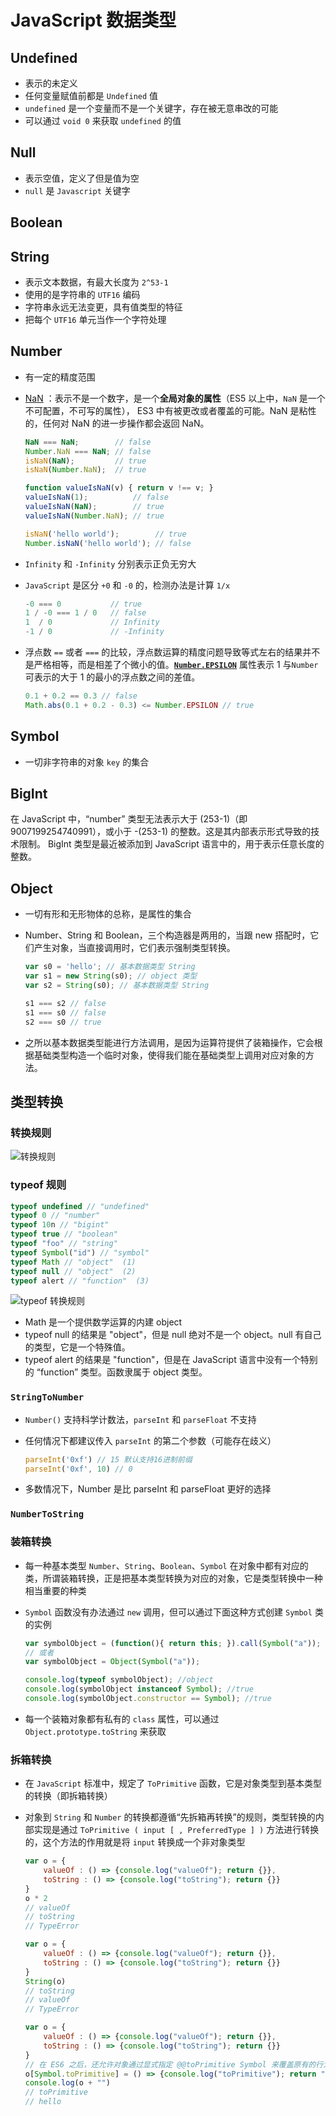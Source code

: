 # JavaScript 数据类型

## Undefined

- 表示的未定义
- 任何变量赋值前都是 `Undefined` 值
- `undefined` 是一个变量而不是一个关键字，存在被无意串改的可能
- 可以通过 `void 0` 来获取 `undefined` 的值

## Null

- 表示空值，定义了但是值为空
- `null` 是 `Javascript` 关键字

## Boolean

## String

- 表示文本数据，有最大长度为 `2^53-1`
- 使用的是字符串的 `UTF16` 编码
- 字符串永远无法变更，具有值类型的特征
- 把每个 `UTF16` 单元当作一个字符处理

## Number

- 有一定的精度范围

- [NaN](https://developer.mozilla.org/zh-CN/docs/Web/JavaScript/Reference/Global_Objects/NaN) ：表示不是一个数字，是一个**全局对象的属性**（ES5 以上中，`NaN` 是一个不可配置，不可写的属性）， ES3 中有被更改或者覆盖的可能。NaN 是粘性的，任何对 NaN 的进一步操作都会返回 NaN。

  ```javascript
  NaN === NaN;        // false
  Number.NaN === NaN; // false
  isNaN(NaN);         // true
  isNaN(Number.NaN);  // true
  
  function valueIsNaN(v) { return v !== v; }
  valueIsNaN(1);          // false
  valueIsNaN(NaN);        // true
  valueIsNaN(Number.NaN); // true
  
  isNaN('hello world');        // true
  Number.isNaN('hello world'); // false
  ```

- `Infinity` 和 `-Infinity` 分别表示正负无穷大

- `JavaScript` 是区分 `+0` 和 `-0` 的，检测办法是计算 `1/x`

  ```javascript
  -0 === 0           // true
  1 / -0 === 1 / 0   // false
  1  / 0             // Infinity
  -1 / 0             // -Infinity
  ```

- 浮点数 `==` 或者 `===` 的比较，浮点数运算的精度问题导致等式左右的结果并不是严格相等，而是相差了个微小的值。[**`Number.EPSILON`**](https://developer.mozilla.org/zh-CN/docs/Web/JavaScript/Reference/Global_Objects/Number/EPSILON) 属性表示 1 与`Number`可表示的大于 1 的最小的浮点数之间的差值。

  ```javascript
  0.1 + 0.2 == 0.3 // false
  Math.abs(0.1 + 0.2 - 0.3) <= Number.EPSILON // true
  ```

## Symbol

- 一切非字符串的对象 `key` 的集合

## BigInt

在 JavaScript 中，“number” 类型无法表示大于 (253-1)（即 9007199254740991），或小于 -(253-1) 的整数。这是其内部表示形式导致的技术限制。
BigInt 类型是最近被添加到 JavaScript 语言中的，用于表示任意长度的整数。

## Object

- 一切有形和无形物体的总称，是属性的集合

- Number、String 和 Boolean，三个构造器是两用的，当跟 new 搭配时，它们产生对象，当直接调用时，它们表示强制类型转换。

  ```javascript
  var s0 = 'hello'; // 基本数据类型 String
  var s1 = new String(s0); // object 类型
  var s2 = String(s0); // 基本数据类型 String
  
  s1 === s2 // false
  s1 === s0 // false
  s2 === s0 // true
  ```

- 之所以基本数据类型能进行方法调用，是因为运算符提供了装箱操作，它会根据基础类型构造一个临时对象，使得我们能在基础类型上调用对应对象的方法。

## 类型转换

### 转换规则

  ![转换规则](../img/2.jpg)

### typeof  规则

```javascript
typeof undefined // "undefined"
typeof 0 // "number"
typeof 10n // "bigint"
typeof true // "boolean"
typeof "foo" // "string"
typeof Symbol("id") // "symbol"
typeof Math // "object"  (1)
typeof null // "object"  (2)
typeof alert // "function"  (3)
```

![typeof 转换规则](../img/3.png)

- Math 是一个提供数学运算的内建 object
- typeof null 的结果是 "object"，但是 null 绝对不是一个 object。null 有自己的类型，它是一个特殊值。
- typeof alert 的结果是 "function"，但是在 JavaScript 语言中没有一个特别的 “function” 类型。函数隶属于 object 类型。

### `StringToNumber`

- `Number()` 支持科学计数法，`parseInt` 和 `parseFloat` 不支持

- 任何情况下都建议传入 `parseInt` 的第二个参数（可能存在歧义）

    ```javascript
    parseInt('0xf') // 15 默认支持16进制前缀
    parseInt('0xf', 10) // 0
    ```

- 多数情况下，Number 是比 parseInt 和 parseFloat 更好的选择

### `NumberToString`

### 装箱转换

- 每一种基本类型 `Number`、`String`、`Boolean`、`Symbol` 在对象中都有对应的类，所谓装箱转换，正是把基本类型转换为对应的对象，它是类型转换中一种相当重要的种类

- `Symbol` 函数没有办法通过 `new` 调用，但可以通过下面这种方式创建 `Symbol` 类的实例

    ```javascript
    var symbolObject = (function(){ return this; }).call(Symbol("a"));
    // 或者
    var symbolObject = Object(Symbol("a"));

    console.log(typeof symbolObject); //object
    console.log(symbolObject instanceof Symbol); //true
    console.log(symbolObject.constructor == Symbol); //true
    ```

- 每一个装箱对象都有私有的 `class` 属性，可以通过 `Object.prototype.toString` 来获取

### 拆箱转换

- 在 `JavaScript` 标准中，规定了 `ToPrimitive` 函数，它是对象类型到基本类型的转换（即拆箱转换）

- 对象到 `String` 和 `Number` 的转换都遵循“先拆箱再转换”的规则，类型转换的内部实现是通过 `ToPrimitive ( input [ , PreferredType ] )` 方法进行转换的，这个方法的作用就是将 `input` 转换成一个非对象类型

    ```javascript
    var o = {
        valueOf : () => {console.log("valueOf"); return {}},
        toString : () => {console.log("toString"); return {}}
    }
    o * 2
    // valueOf
    // toString
    // TypeError

    var o = {
        valueOf : () => {console.log("valueOf"); return {}},
        toString : () => {console.log("toString"); return {}}
    }
    String(o)
    // toString
    // valueOf
    // TypeError

    var o = {
        valueOf : () => {console.log("valueOf"); return {}},
        toString : () => {console.log("toString"); return {}}
    }
    // 在 ES6 之后，还允许对象通过显式指定 @@toPrimitive Symbol 来覆盖原有的行为
    o[Symbol.toPrimitive] = () => {console.log("toPrimitive"); return "hello"}
    console.log(o + "")
    // toPrimitive
    // hello
    ```
